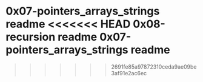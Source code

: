 0x07-pointers_arrays_strings readme
<<<<<<< HEAD
0x08-recursion readme
0x07-pointers_arrays_strings readme
=======
>>>>>>> 2691fe85a97872310ceda9ae09be3af91e2ac6ec
